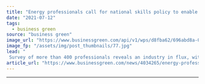```yaml
---
title: "Energy professionals call for national skills policy to enable net zero transition"
date: "2021-07-12"
tags: 
  - business green
source: "business green"
image_url: "https://www.businessgreen.com/api/v1/wps/d8fba62/696abd8a-02f2-4839-b7b5-0cc1079276de/8/7EngineersEarthingCableH-national-grid-185x114.jpg"
image_fp: "/assets/img/post_thumbnails/77.jpg"
lead: "
 Survey of more than 400 professionals reveals an industry in flux, with more than half of respondents revealing they have moved or plan to shift into a different part of the sector ..."
article_url: "https://www.businessgreen.com/news/4034265/energy-professionals-national-skills-policy-prepare-net-zero"
---
```


---

